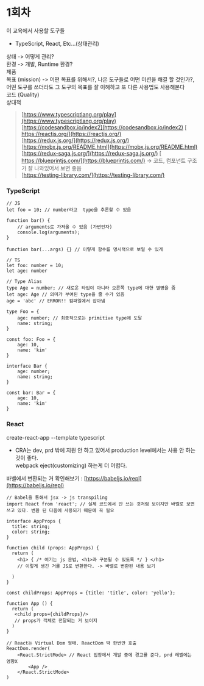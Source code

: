 # 1회차

이 교육에서 사용할 도구들

* TypeScript, React, Etc...\(상태관리\)

상태 -&gt; 어떻게 관리?  
환경 -&gt; 개발, Runtime 환경?  
제품  
목표 \(mission\) -&gt; 어떤 목표를 위해서?, 나온 도구들로 어떤 미션을 해결 할 것인가?, 어떤 도구를 쓰더라도 그 도구의 목표를 잘 이해하고 또 다른 사용법도 사용해본다  
코드 \(Quality\)  
상대적

> [https://www.typescriptlang.org/play](https://www.typescriptlang.org/play)   
> [https://codesandbox.io/index2](https://codesandbox.io/index2) [  
> https://reactjs.org/](https://reactjs.org/)   
> [https://redux.js.org/](https://redux.js.org/)  
> [https://mobx.js.org/README.html](https://mobx.js.org/README.html)  
> [https://redux-saga.js.org/](https://redux-saga.js.org/) [  
> https://blueprintjs.com/](https://blueprintjs.com/) -&gt; 코드, 컴포넌트 구조가 잘 나와있어서 보면 좋음  
> [https://testing-library.com/](https://testing-library.com/)

### TypeScript

```text
// JS
let foo = 10; // number라고  type을 추론할 수 있음

function bar() {
    // arguments로 가져올 수 있음 (가변인자)
    console.log(arguments);
}

function bar(...args) {} // 이렇게 함수를 명시적으로 보일 수 있게
```

```text
// TS
let foo: number = 10;
let age: number

// Type Alias
type Age = number; // 새로운 타입이 아니라 오른쪽 type에 대한 별명을 줌
let age: Age // 의미가 부여된 type을 줄 수가 있음
age = 'abc' // ERROR!! 컴파일에서 잡아냄
```

```text
type Foo = {
    age: number; // 최종적으로는 primitive type에 도달
    name: string;
}

const foo: Foo = {
    age: 10,
    name: 'kim'
}
    
interface Bar {
    age: number;
    name: string;
}

const bar: Bar = {
    age: 10,
    name: 'kim'
}
```

### React

create-react-app --template typescript  
- CRA는 dev, prd 밖에 지원 안 하고 있어서 production level에서는 사용 안 하는 것이 좋다.  
webpack eject\(customizing\) 하는게 더 어렵다.

바벨에서 변환되는 거 확인해보기 : [https://babeljs.io/repl](https://babeljs.io/repl)

```text
// Babel을 통해서 jsx -> js transpiling
import React from 'react'; // 실제 코드에서 안 쓰는 것처럼 보이지만 바벨로 보면 쓰고 있다. 변환 된 다음에 사용되기 때문에 꼭 필요

interface AppProps {
  title: string;
  color: string;
}

function child (props: AppProps) {
  return (
    <h1> { /* 여기는 js 문법, <h1>과 구분될 수 있도록 */ } </h1>
    // 이렇게 생긴 거를 JS로 변환한다. -> 바벨로 변환된 내용 보기
   
  )
}

const childProps: AppProps = {title: 'title', color: 'yello'};

function App () {
  return (
   <child props={childProps}/> 
   // props가 객체로 전달되는 거 보이지
  )
}

// React는 Virtual Dom 형태. ReactDom 딱 한번만 호출
ReactDom.render(
	<React.StrictMode> // React 입장에서 개발 중에 경고를 준다, prd 레벨에는 영향X
    	<App />
    </React.StrictMode>
)

```

